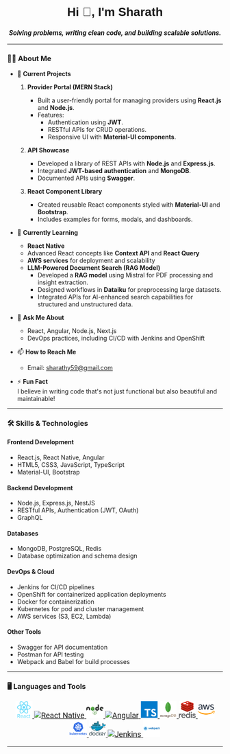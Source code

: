 <h1 align="center" style="font-family: 'Poppins', sans-serif;">Hi 👋, I'm Sharath</h1>
<h3 align="center" style="font-family: 'Roboto', sans-serif; font-style: italic;">Solving problems, writing clean code, and building scalable solutions.</h3>

---

### 👨‍💻 About Me

- 🔭 **Current Projects**  
  1. **Provider Portal (MERN Stack)**  
     - Built a user-friendly portal for managing providers using **React.js** and **Node.js**.  
     - Features:  
       - Authentication using **JWT**.  
       - RESTful APIs for CRUD operations.  
       - Responsive UI with **Material-UI components**.  

  2. **API Showcase**  
     - Developed a library of REST APIs with **Node.js** and **Express.js**.  
     - Integrated **JWT-based authentication** and **MongoDB**.  
     - Documented APIs using **Swagger**.  

  3. **React Component Library**  
     - Created reusable React components styled with **Material-UI** and **Bootstrap**.  
     - Includes examples for forms, modals, and dashboards.  

- 🌱 **Currently Learning**  
  - **React Native**  
  - Advanced React concepts like **Context API** and **React Query**  
  - **AWS services** for deployment and scalability  
  - **LLM-Powered Document Search (RAG Model)**  
    - Developed a **RAG model** using Mistral for PDF processing and insight extraction.  
    - Designed workflows in **Dataiku** for preprocessing large datasets.  
    - Integrated APIs for AI-enhanced search capabilities for structured and unstructured data.  

- 💬 **Ask Me About**  
  - React, Angular, Node.js, Next.js  
  - DevOps practices, including CI/CD with Jenkins and OpenShift  

- 📫 **How to Reach Me**  
  - Email: [sharathy59@gmail.com](mailto:sharathy59@gmail.com)  

- ⚡ **Fun Fact**  
  I believe in writing code that's not just functional but also beautiful and maintainable!

---

### 🛠️ Skills & Technologies

#### **Frontend Development**
- React.js, React Native, Angular  
- HTML5, CSS3, JavaScript, TypeScript  
- Material-UI, Bootstrap  

#### **Backend Development**
- Node.js, Express.js, NestJS  
- RESTful APIs, Authentication (JWT, OAuth)  
- GraphQL  

#### **Databases**
- MongoDB, PostgreSQL, Redis  
- Database optimization and schema design  

#### **DevOps & Cloud**
- Jenkins for CI/CD pipelines  
- OpenShift for containerized application deployments  
- Docker for containerization  
- Kubernetes for pod and cluster management  
- AWS services (S3, EC2, Lambda)  

#### **Other Tools**
- Swagger for API documentation  
- Postman for API testing  
- Webpack and Babel for build processes  

---

### 🖥️ Languages and Tools

<p align="center" style="font-family: 'Roboto', sans-serif; font-size: 18px;">
  <a href="https://reactjs.org/" target="_blank" rel="noreferrer">
    <img src="https://raw.githubusercontent.com/devicons/devicon/master/icons/react/react-original-wordmark.svg" alt="React" width="40" height="40" />
  </a>
  <a href="https://reactnative.dev/" target="_blank" rel="noreferrer">
    <img src="https://reactnative.dev/img/header_logo.svg" alt="React Native" width="40" height="40" />
  </a>
  <a href="https://nodejs.org/" target="_blank" rel="noreferrer">
    <img src="https://raw.githubusercontent.com/devicons/devicon/master/icons/nodejs/nodejs-original-wordmark.svg" alt="Node.js" width="40" height="40" />
  </a>
  <a href="https://angular.io" target="_blank" rel="noreferrer">
    <img src="https://angular.io/assets/images/logos/angular/angular.svg" alt="Angular" width="40" height="40" />
  </a>
  <a href="https://www.typescriptlang.org/" target="_blank" rel="noreferrer">
    <img src="https://raw.githubusercontent.com/devicons/devicon/master/icons/typescript/typescript-original.svg" alt="TypeScript" width="40" height="40" />
  </a>
  <a href="https://www.mongodb.com/" target="_blank" rel="noreferrer">
    <img src="https://raw.githubusercontent.com/devicons/devicon/master/icons/mongodb/mongodb-original-wordmark.svg" alt="MongoDB" width="40" height="40" />
  </a>
  <a href="https://redis.io" target="_blank" rel="noreferrer">
    <img src="https://raw.githubusercontent.com/devicons/devicon/master/icons/redis/redis-original-wordmark.svg" alt="Redis" width="40" height="40" />
  </a>
  <a href="https://aws.amazon.com/" target="_blank" rel="noreferrer">
    <img src="https://raw.githubusercontent.com/devicons/devicon/master/icons/amazonwebservices/amazonwebservices-original-wordmark.svg" alt="AWS" width="40" height="40" />
  </a>
  <a href="https://kubernetes.io/" target="_blank" rel="noreferrer">
    <img src="https://raw.githubusercontent.com/devicons/devicon/master/icons/kubernetes/kubernetes-plain-wordmark.svg" alt="Kubernetes" width="40" height="40" />
  </a>
  <a href="https://www.docker.com/" target="_blank" rel="noreferrer">
    <img src="https://raw.githubusercontent.com/devicons/devicon/master/icons/docker/docker-original-wordmark.svg" alt="Docker" width="40" height="40" />
  </a>
  <a href="https://www.jenkins.io/" target="_blank" rel="noreferrer">
    <img src="https://www.vectorlogo.zone/logos/jenkins/jenkins-icon.svg" alt="Jenkins" width="40" height="40" />
  </a>
  <a href="https://webpack.js.org" target="_blank" rel="noreferrer">
    <img src="https://raw.githubusercontent.com/devicons/devicon/master/icons/webpack/webpack-original-wordmark.svg" alt="Webpack" width="40" height="40" />
  </a>
</p>

---

<!-- Add Google Fonts Link -->
<link href="https://fonts.googleapis.com/css2?family=Poppins:wght@400;600&family=Roboto:wght@400;500;700&display=swap" rel="stylesheet">
